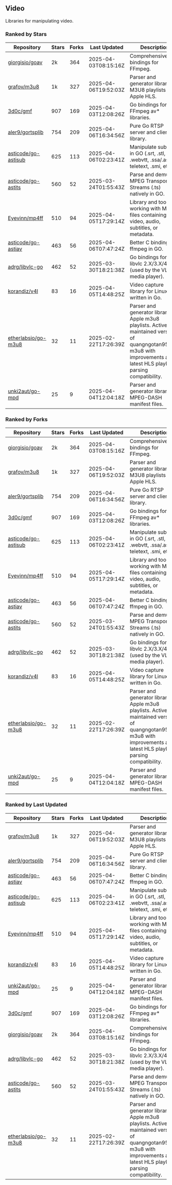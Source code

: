 ## Video

Libraries for manipulating video.

### Ranked by Stars

| Repository | Stars | Forks | Last Updated | Description | 
|------------|-------|-------|--------------|-------------|
| [giorgisio/goav](https://github.com/giorgisio/goav) | 2k | 364 | 2025-04-03T08:15:16Z |  Comprehensive Go bindings for FFmpeg. |
| [grafov/m3u8](https://github.com/grafov/m3u8) | 1k | 327 | 2025-04-06T19:52:03Z |  Parser and generator library of M3U8 playlists for Apple HLS. |
| [3d0c/gmf](https://github.com/3d0c/gmf) | 907 | 169 | 2025-04-03T12:08:26Z |  Go bindings for FFmpeg av\* libraries. |
| [aler9/gortsplib](https://github.com/aler9/gortsplib) | 754 | 209 | 2025-04-06T16:34:56Z |  Pure Go RTSP server and client library. |
| [asticode/go-astisub](https://github.com/asticode/go-astisub) | 625 | 113 | 2025-04-06T02:23:41Z |  Manipulate subtitles in GO (.srt, .stl, .ttml, .webvtt, .ssa/.ass, teletext, .smi, etc.). |
| [asticode/go-astits](https://github.com/asticode/go-astits) | 560 | 52 | 2025-03-24T01:55:43Z |  Parse and demux MPEG Transport Streams (.ts) natively in GO. |
| [Eyevinn/mp4ff](https://github.com/Eyevinn/mp4ff) | 510 | 94 | 2025-04-05T17:29:14Z |  Library and tools for working with MP4 files containing video, audio, subtitles, or metadata. |
| [asticode/go-astiav](https://github.com/asticode/go-astiav) | 463 | 56 | 2025-04-06T07:47:24Z |  Better C bindings for ffmpeg in GO. |
| [adrg/libvlc-go](https://github.com/adrg/libvlc-go) | 462 | 52 | 2025-03-30T18:21:38Z |  Go bindings for libvlc 2.X/3.X/4.X (used by the VLC media player). |
| [korandiz/v4l](https://github.com/korandiz/v4l) | 83 | 16 | 2025-04-05T14:48:25Z |  Video capture library for Linux, written in Go. |
| [etherlabsio/go-m3u8](https://github.com/etherlabsio/go-m3u8) | 32 | 11 | 2025-02-22T17:26:39Z |  Parser and generator library for Apple m3u8 playlists. Actively maintained version of quangngotan95/go-m3u8 with improvements and latest HLS playlist parsing compatibility. |
| [unki2aut/go-mpd](https://github.com/unki2aut/go-mpd) | 25 | 9 | 2025-04-04T12:04:18Z |  Parser and generator library for MPEG-DASH manifest files. |

### Ranked by Forks

| Repository | Stars | Forks | Last Updated | Description | 
|------------|-------|-------|--------------|-------------|
| [giorgisio/goav](https://github.com/giorgisio/goav) | 2k | 364 | 2025-04-03T08:15:16Z |  Comprehensive Go bindings for FFmpeg. |
| [grafov/m3u8](https://github.com/grafov/m3u8) | 1k | 327 | 2025-04-06T19:52:03Z |  Parser and generator library of M3U8 playlists for Apple HLS. |
| [aler9/gortsplib](https://github.com/aler9/gortsplib) | 754 | 209 | 2025-04-06T16:34:56Z |  Pure Go RTSP server and client library. |
| [3d0c/gmf](https://github.com/3d0c/gmf) | 907 | 169 | 2025-04-03T12:08:26Z |  Go bindings for FFmpeg av\* libraries. |
| [asticode/go-astisub](https://github.com/asticode/go-astisub) | 625 | 113 | 2025-04-06T02:23:41Z |  Manipulate subtitles in GO (.srt, .stl, .ttml, .webvtt, .ssa/.ass, teletext, .smi, etc.). |
| [Eyevinn/mp4ff](https://github.com/Eyevinn/mp4ff) | 510 | 94 | 2025-04-05T17:29:14Z |  Library and tools for working with MP4 files containing video, audio, subtitles, or metadata. |
| [asticode/go-astiav](https://github.com/asticode/go-astiav) | 463 | 56 | 2025-04-06T07:47:24Z |  Better C bindings for ffmpeg in GO. |
| [asticode/go-astits](https://github.com/asticode/go-astits) | 560 | 52 | 2025-03-24T01:55:43Z |  Parse and demux MPEG Transport Streams (.ts) natively in GO. |
| [adrg/libvlc-go](https://github.com/adrg/libvlc-go) | 462 | 52 | 2025-03-30T18:21:38Z |  Go bindings for libvlc 2.X/3.X/4.X (used by the VLC media player). |
| [korandiz/v4l](https://github.com/korandiz/v4l) | 83 | 16 | 2025-04-05T14:48:25Z |  Video capture library for Linux, written in Go. |
| [etherlabsio/go-m3u8](https://github.com/etherlabsio/go-m3u8) | 32 | 11 | 2025-02-22T17:26:39Z |  Parser and generator library for Apple m3u8 playlists. Actively maintained version of quangngotan95/go-m3u8 with improvements and latest HLS playlist parsing compatibility. |
| [unki2aut/go-mpd](https://github.com/unki2aut/go-mpd) | 25 | 9 | 2025-04-04T12:04:18Z |  Parser and generator library for MPEG-DASH manifest files. |

### Ranked by Last Updated

| Repository | Stars | Forks | Last Updated | Description | 
|------------|-------|-------|--------------|-------------|
| [grafov/m3u8](https://github.com/grafov/m3u8) | 1k | 327 | 2025-04-06T19:52:03Z |  Parser and generator library of M3U8 playlists for Apple HLS. |
| [aler9/gortsplib](https://github.com/aler9/gortsplib) | 754 | 209 | 2025-04-06T16:34:56Z |  Pure Go RTSP server and client library. |
| [asticode/go-astiav](https://github.com/asticode/go-astiav) | 463 | 56 | 2025-04-06T07:47:24Z |  Better C bindings for ffmpeg in GO. |
| [asticode/go-astisub](https://github.com/asticode/go-astisub) | 625 | 113 | 2025-04-06T02:23:41Z |  Manipulate subtitles in GO (.srt, .stl, .ttml, .webvtt, .ssa/.ass, teletext, .smi, etc.). |
| [Eyevinn/mp4ff](https://github.com/Eyevinn/mp4ff) | 510 | 94 | 2025-04-05T17:29:14Z |  Library and tools for working with MP4 files containing video, audio, subtitles, or metadata. |
| [korandiz/v4l](https://github.com/korandiz/v4l) | 83 | 16 | 2025-04-05T14:48:25Z |  Video capture library for Linux, written in Go. |
| [unki2aut/go-mpd](https://github.com/unki2aut/go-mpd) | 25 | 9 | 2025-04-04T12:04:18Z |  Parser and generator library for MPEG-DASH manifest files. |
| [3d0c/gmf](https://github.com/3d0c/gmf) | 907 | 169 | 2025-04-03T12:08:26Z |  Go bindings for FFmpeg av\* libraries. |
| [giorgisio/goav](https://github.com/giorgisio/goav) | 2k | 364 | 2025-04-03T08:15:16Z |  Comprehensive Go bindings for FFmpeg. |
| [adrg/libvlc-go](https://github.com/adrg/libvlc-go) | 462 | 52 | 2025-03-30T18:21:38Z |  Go bindings for libvlc 2.X/3.X/4.X (used by the VLC media player). |
| [asticode/go-astits](https://github.com/asticode/go-astits) | 560 | 52 | 2025-03-24T01:55:43Z |  Parse and demux MPEG Transport Streams (.ts) natively in GO. |
| [etherlabsio/go-m3u8](https://github.com/etherlabsio/go-m3u8) | 32 | 11 | 2025-02-22T17:26:39Z |  Parser and generator library for Apple m3u8 playlists. Actively maintained version of quangngotan95/go-m3u8 with improvements and latest HLS playlist parsing compatibility. |

